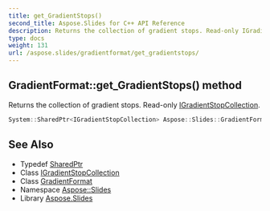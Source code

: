 ```yaml
---
title: get_GradientStops()
second_title: Aspose.Slides for C++ API Reference
description: Returns the collection of gradient stops. Read-only IGradientStopCollection.
type: docs
weight: 131
url: /aspose.slides/gradientformat/get_gradientstops/
---
```

## GradientFormat::get_GradientStops() method


Returns the collection of gradient stops. Read-only [IGradientStopCollection](../../igradientstopcollection/).

```cpp
System::SharedPtr<IGradientStopCollection> Aspose::Slides::GradientFormat::get_GradientStops() override
```

## See Also

* Typedef [SharedPtr](../../../system/sharedptr/)
* Class [IGradientStopCollection](../../igradientstopcollection/)
* Class [GradientFormat](../)
* Namespace [Aspose::Slides](../../)
* Library [Aspose.Slides](../../../)